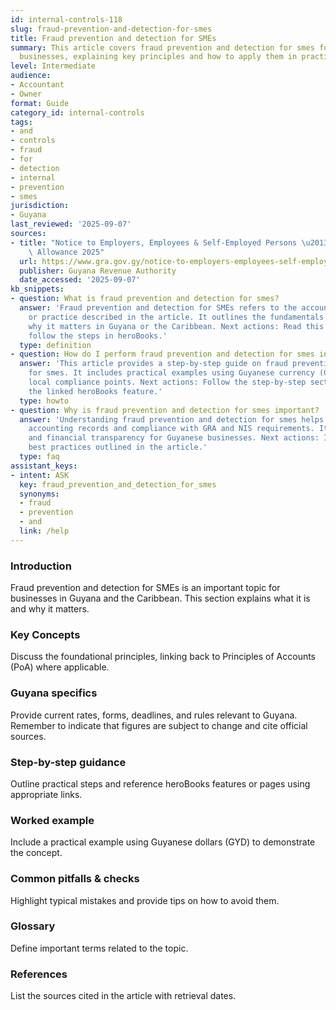 ```yaml
---
id: internal-controls-118
slug: fraud-prevention-and-detection-for-smes
title: Fraud prevention and detection for SMEs
summary: This article covers fraud prevention and detection for smes for Guyanese
  businesses, explaining key principles and how to apply them in practice.
level: Intermediate
audience:
- Accountant
- Owner
format: Guide
category_id: internal-controls
tags:
- and
- controls
- fraud
- for
- detection
- internal
- prevention
- smes
jurisdiction:
- Guyana
last_reviewed: '2025-09-07'
sources:
- title: "Notice to Employers, Employees & Self-Employed Persons \u2013 Revised Personal\
    \ Allowance 2025"
  url: https://www.gra.gov.gy/notice-to-employers-employees-self-employed-persons-revised-personal-allowance-and-deductions-for-income-tax-2025-copy/
  publisher: Guyana Revenue Authority
  date_accessed: '2025-09-07'
kb_snippets:
- question: What is fraud prevention and detection for smes?
  answer: 'Fraud prevention and detection for SMEs refers to the accounting concept
    or practice described in the article. It outlines the fundamentals and explains
    why it matters in Guyana or the Caribbean. Next actions: Read this article and
    follow the steps in heroBooks.'
  type: definition
- question: How do I perform fraud prevention and detection for smes in heroBooks?
  answer: 'This article provides a step-by-step guide on fraud prevention and detection
    for smes. It includes practical examples using Guyanese currency (GYD) and highlights
    local compliance points. Next actions: Follow the step-by-step section and use
    the linked heroBooks feature.'
  type: howto
- question: Why is fraud prevention and detection for smes important?
  answer: 'Understanding fraud prevention and detection for smes helps ensure accurate
    accounting records and compliance with GRA and NIS requirements. It improves decision-making
    and financial transparency for Guyanese businesses. Next actions: Implement the
    best practices outlined in the article.'
  type: faq
assistant_keys:
- intent: ASK
  key: fraud_prevention_and_detection_for_smes
  synonyms:
  - fraud
  - prevention
  - and
  link: /help
---
```


### Introduction
Fraud prevention and detection for SMEs is an important topic for businesses in Guyana and the Caribbean. This section explains what it is and why it matters.

### Key Concepts
Discuss the foundational principles, linking back to Principles of Accounts (PoA) where applicable.

### Guyana specifics
Provide current rates, forms, deadlines, and rules relevant to Guyana. Remember to indicate that figures are subject to change and cite official sources.

### Step-by-step guidance
Outline practical steps and reference heroBooks features or pages using appropriate links.

### Worked example
Include a practical example using Guyanese dollars (GYD) to demonstrate the concept.

### Common pitfalls & checks
Highlight typical mistakes and provide tips on how to avoid them.

### Glossary
Define important terms related to the topic.

### References
List the sources cited in the article with retrieval dates.